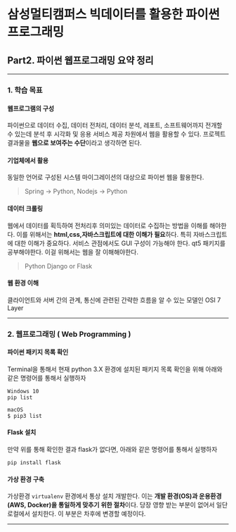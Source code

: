 # 삼성멀티캠퍼스 빅데이터를 활용한 파이썬 프로그래밍

## Part2. 파이썬 웹프로그래밍 요약 정리

---

### 1. 학습 목표

#### 웹프로그램의 구성
파이썬으로 데이터 수집, 데이터 전처리, 데이터 분석, 레포트, 소프트웨어까지 전개할 수 있는데 분석 후 시각화 및 응용 서비스 제공 차원에서 웹을 활용할 수 있다. 프로젝트 결과물을 **웹으로 보여주는 수단**이라고 생각하면 된다.

#### 기업체에서 활용
동일한 언어로 구성된 시스템 마이그레이션의 대상으로 파이썬 웹을 활용한다.
> Spring -> Python, Nodejs -> Python

#### 데이터 크롤링
웹에서 데이터를 획득하여 전처리후 의미있는 데이터로 수집하는 방법을 이해를 해야한다. 이를 위해서는 **html,css,자바스크립트에 대한 이해가 필요**하다. 특히 자바스크립트에 대한 이해가 중요하다. 서비스 관점에서도 GUI 구성이 가능해야 한다. qt5 패키지를 공부해야한다. 이걸 위해서는 웹을 잘 이해해야한다.
> Python Django or Flask

#### 웹 환경 이해
클라이언트와 서버 간의 관계, 통신에 관련된 간략한 흐름을 알 수 있는 모델인 OSI 7 Layer

---

### 2. 웹프로그래밍 ( Web Programming )

#### 파이썬 패키지 목록 확인
Terminal을 통해서 현재 python 3.X 환경에 설치된 패키지 목록 확인을 위해 아래와 같은 명령어를 통해서 실행하자
```
Windows 10
pip list

macOS
$ pip3 list
```

#### Flask 설치
만약 위를 통해 확인한 결과 flask가 없다면, 아래와 같은 명령어를 통해서 실행하자
```
pip install flask
```

#### 가상 환경 구축
가상환경 `virtualenv` 환경에서 통상 설치 개발한다. 이는 **개발 환경(OS)과 운용환경(AWS, Docker)을 통일하게 맞추기 위한 절차**이다. 당장 영향 받는 부분이 없어서 일단 로컬에서 설치한다. 이 부분은 차후에 변경할 예정이다.

---
